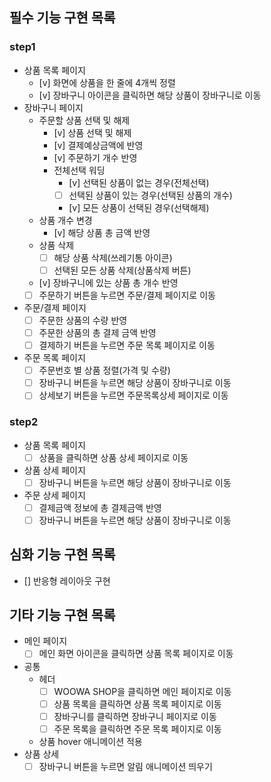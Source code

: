 ## 필수 기능 구현 목록

### step1

- 상품 목록 페이지
  - [v] 화면에 상품을 한 줄에 4개씩 정렬
  - [v] 장바구니 아이콘을 클릭하면 해당 상품이 장바구니로 이동
- 장바구니 페이지
  - 주문할 상품 선택 및 해제
    - [v] 상품 선택 및 해제
    - [v] 결제예상금액에 반영
    - [v] 주문하기 개수 반영
    - 전체선택 워딩
      - [v] 선택된 상품이 없는 경우(전체선택)
      - [ ] 선택된 상품이 있는 경우(선택된 상품의 개수)
      - [v] 모든 상품이 선택된 경우(선택해제)
  - 상품 개수 변경
    - [v] 해당 상품 총 금액 반영
  - 상품 삭제
    - [ ] 해당 상품 삭제(쓰레기통 아이콘)
    - [ ] 선택된 모든 상품 삭제(상품삭제 버튼)
  - [v] 장바구니에 있는 상품 총 개수 반영
  - [ ] 주문하기 버튼을 누르면 주문/결제 페이지로 이동
- 주문/결제 페이지
  - [ ] 주문한 상품의 수량 반영
  - [ ] 주문한 상품의 총 결제 금액 반영
  - [ ] 결제하기 버튼을 누르면 주문 목록 페이지로 이동
- 주문 목록 페이지
  - [ ] 주문번호 별 상품 정렬(가격 및 수량)
  - [ ] 장바구니 버튼을 누르면 해당 상품이 장바구니로 이동
  - [ ] 상세보기 버튼을 누르면 주문목록상세 페이지로 이동

### step2

- 상품 목록 페이지
  - [ ] 상품을 클릭하면 상품 상세 페이지로 이동
- 상품 상세 페이지
  - [ ] 장바구니 버튼을 누르면 해당 상품이 장바구니로 이동
- 주문 상세 페이지
  - [ ] 결제금액 정보에 총 결제금액 반영
  - [ ] 장바구니 버튼을 누르면 해당 상품이 장바구니로 이동

## 심화 기능 구현 목록

- [] 반응형 레이아웃 구현

## 기타 기능 구현 목록

- 메인 페이지
  - [ ] 메인 화면 아이콘을 클릭하면 상품 목록 페이지로 이동
- 공통
  - 헤더
    - [ ] WOOWA SHOP을 클릭하면 메인 페이지로 이동
    - [ ] 상품 목록을 클릭하면 상품 목록 페이지로 이동
    - [ ] 장바구니를 클릭하면 장바구니 페이지로 이동
    - [ ] 주문 목록을 클릭하면 주문 목록 페이지로 이동
  - 상품 hover 애니메이션 적용
- 상품 상세
  - [ ] 장바구니 버튼을 누르면 알림 애니메이션 띄우기
